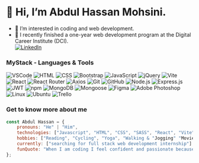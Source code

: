 # 👋 Hi, I’m Abdul Hassan Mohsini. 
  
- 👀 I’m interested in coding and web development.
- 🌱 I recently finished a one-year web development program at the Digital Career Institute (DCI).<br>[![LinkedIn](https://img.shields.io/badge/Connect_in-LinkedIn-gray?style=flat&logo=linkedin&logoColor=white)](https://www.linkedin.com/in/abdul-hassan)


### MyStack - Languages & Tools

![VSCode](https://img.shields.io/badge/Editor-VSCode-blue?logo=visualstudiocode&logoColor=white) ![HTML](https://img.shields.io/badge/Language-HTML-orange?logo=html5&logoColor=white) ![CSS](https://img.shields.io/badge/Language-CSS-blue?logo=css3&logoColor=white) ![Bootstrap](https://img.shields.io/badge/Framework-Bootstrap-563D7C?logo=bootstrap&logoColor=white) ![JavaScript](https://img.shields.io/badge/Language-JavaScript-yellow?logo=javascript&logoColor=black) ![jQuery](https://img.shields.io/badge/Library-jQuery-0769AD?logo=jquery&logoColor=white) ![Vite](https://img.shields.io/badge/Tooling-Vite-646CFF?logo=vite&logoColor=white) ![React](https://img.shields.io/badge/Framework-React-61DAFB?logo=react&logoColor=black) ![React Router](https://img.shields.io/badge/Library-React_Router-CA4245?logo=reactrouter&logoColor=white) ![Axios](https://img.shields.io/badge/Library-Axios-5A29E4?logo=axios&logoColor=white) ![Git](https://img.shields.io/badge/Version_Control-Git-F05032?logo=git&logoColor=white) ![GitHub](https://img.shields.io/badge/Version_Control-GitHub-181717?logo=github&logoColor=white) ![Node.js](https://img.shields.io/badge/Runtime-Node.js-339933?logo=nodedotjs&logoColor=white) ![Express.js](https://img.shields.io/badge/Framework-Express.js-000000?logo=express&logoColor=white) ![JWT](https://img.shields.io/badge/Authentication-JWT-000000?logo=jsonwebtokens&logoColor=white) ![npm](https://img.shields.io/badge/Package_Manager-npm-CB3837?logo=npm&logoColor=white) ![MongoDB](https://img.shields.io/badge/Database-MongoDB-47A248?logo=mongodb&logoColor=white) ![Mongoose](https://img.shields.io/badge/ODM-Mongoose-880000?logo=mongoose&logoColor=white) ![Figma](https://img.shields.io/badge/Design-Figma-F24E1E?logo=figma&logoColor=white) ![Adobe Photoshop](https://img.shields.io/badge/Design-Adobe%20Photoshop-31A8FF?logo=adobephotoshop&logoColor=white) ![Linux](https://img.shields.io/badge/OS-Linux-FCC624?logo=linux&logoColor=black) ![Ubuntu](https://img.shields.io/badge/OS-Ubuntu-E95420?logo=ubuntu&logoColor=white) ![Trello](https://img.shields.io/badge/Tool-Trello-0052CC?logo=trello&logoColor=white)
 

###  Get to know more about me
```javaScript
const Abdul Hassan = {
    pronouns: "He" | "Him",
    technologies: ["Javascript", "HTML", "CSS", "SASS", "React", "Vite", "Express"],
    hobbies: ["Reading", "Cycling", "Yoga", "Walking & "Jogging" "Movies"],
    currently: ["searching for full stack web development internship"]
    funQuote: "When I am coding I feel confident and passionate because I know, today I am better than yesterday."
};


